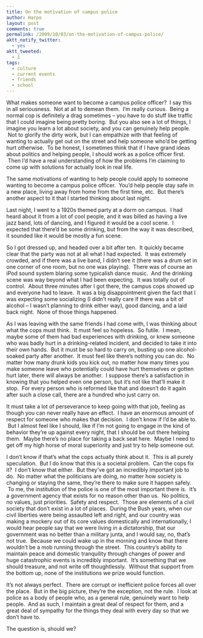 ```yaml
---
title: On the motivation of campus police
author: Harpo
layout: post
comments: true
permalink: /2009/10/03/on-the-motivation-of-campus-police/
aktt_notify_twitter:
  - yes
aktt_tweeted:
  - 1
tags:
  - culture
  - current events
  - friends
  - school
---
```

What makes someone want to become a campus police officer?  I say this in all seriousness.  Not at all to demean them.  I&#8217;m really curious.  Being a normal cop is definitely a drag sometimes – you have to do stuff like traffic that I could imagine being pretty boring.  But you also see a lot of things, I imagine you learn a lot about society, and you can genuinely help people.  Not to glorify the dirty work, but I can empathize with that feeling of wanting to actually get out on the street and help someone who&#8217;d be getting hurt otherwise.  To be honest, I sometimes think that if I have grand ideas about politics and helping people, I should work as a police officer first.  Then I&#8217;d have a real understanding of how the problems I&#8217;m claiming to come up with solutions for actually look in real life.

The same motivations of wanting to help people could apply to someone wanting to become a campus police officer.  You&#8217;d help people stay safe in a new place, living away from home from the first time, etc.  But there&#8217;s another aspect to it that I started thinking about last night.

Last night, I went to a 1920s themed party at a dorm on campus.  I had heard about it from a lot of cool people, and it was billed as having a live jazz band, lots of dancing, and I figured it would be a cool scene.  I expected that there&#8217;d be some drinking, but from the way it was described, it sounded like it would be mostly a fun scene.

So I got dressed up, and headed over a bit after ten.  It quickly became clear that the party was not at all what I had expected.  It was extremely crowded, and if there was a live band, I didn&#8217;t see it (there was a drum set in one corner of one room, but no one was playing).  There was of course an iPod sound system blaring some typicalish dance music.  And the drinking scene was way beyond what I had been expecting.  It was totally out of control.  About three minutes after I got there, the campus cops showed up and everyone had to leave.  It was a big disappointment given the fact that I was expecting some socializing (I didn&#8217;t really care if there was a bit of alcohol – I wasn&#8217;t planning to drink either way), good dancing, and a laid back night.  None of those things happened.

As I was leaving with the same friends I had come with, I was thinking about what the cops must think.  It must feel so hopeless.  So futile.  I mean, maybe some of them had bad experiences with drinking, or knew someone who was badly hurt in a drinking-related incident, and decided to take it into their own hands.  But it must be so hard to carry on, busting up one alcohol-soaked party after another.  It must feel like there&#8217;s nothing you can do.  No matter how many drunk kids you kick out, no matter how many times you make someone leave who potentially could have hurt themselves or gotten hurt later, there will always be another.  I suppose there&#8217;s a satisfaction in knowing that you helped even one person, but it&#8217;s not like that&#8217;ll make it stop.  For every person who is reformed like that and doesn&#8217;t do it again after such a close call, there are a hundred who just carry on.

It must take a lot of perseverance to keep going with that job, feeling as though you can never really have an effect.  I have an enormous amount of respect for someone who makes that decision.  I don&#8217;t know if I&#8217;d be able to.  But I almost feel like I should, like if I&#8217;m not going to engage in the kind of behavior they&#8217;re up against every night, that I should be out there helping them.  Maybe there&#8217;s no place for taking a back seat here.  Maybe I need to get off my high horse of moral superiority and just try to help someone out.

I don&#8217;t know if that&#8217;s what the cops actually think about it.  This is all purely speculation.  But I do know that this is a societal problem.  Can the cops fix it?  I don&#8217;t know that either.  But they&#8217;ve got an incredibly important job to do.  No matter what the politicians are doing, no matter how society is changing or staying the same, they&#8217;re there to make sure it happen safely.  To me, the institution of the police is one of the most important there is.  It&#8217;s a government agency that exists for no reason other than us.  No politics, no values, just priorities.  Safety and respect.  Those are elements of a civil society that don&#8217;t exist in a lot of places.  During the Bush years, when our civil liberties were being assaulted left and right, and our country was making a mockery out of its core values domestically and internationally, I would hear people say that we were living in a dictatorship, that our government was no better than a military junta, and I would say, no, that&#8217;s not true.  Because we could wake up in the morning and know that there wouldn&#8217;t be a mob running through the street.  This country&#8217;s ability to maintain peace and domestic tranquility through changes of power and huge catastrophic events is incredibly important.  It&#8217;s something that we should treasure, and not write off thoughtlessly.  Without that support from the bottom up, none of the institutions we prize would function.

It&#8217;s not always perfect.  There are corrupt or inefficient police forces all over the place.  But in the big picture, they&#8217;re the exception, not the rule.  I look at police as a body of people who, as a general rule, genuinely want to help people.  And as such, I maintain a great deal of respect for them, and a great deal of sympathy for the things they deal with every day so that we don&#8217;t have to.

The question is, should we?